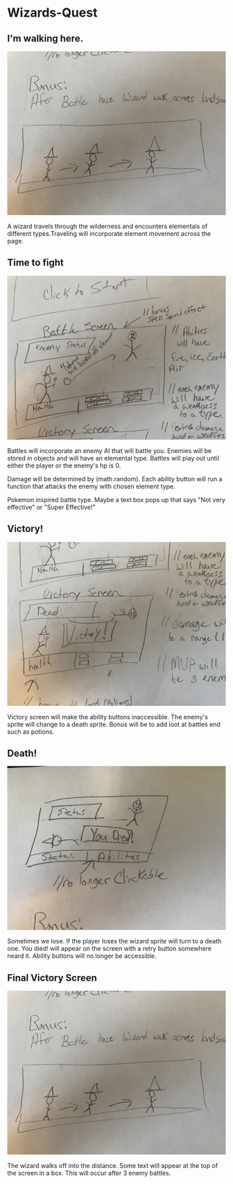 # Wizards-Quest

## I'm walking here. 
   ![Wizard Walking](/img/projectimages/IMG_0337.jpg)



A wizard travels through the wilderness and encounters elementals of different types.Traveling will incorporate element movement across the page. 

## Time to fight
![enemy battle](/img/projectimages/IMG_0334.jpg)

Battles will incorporate an enemy AI that will battle you. Enemies will be stored in objects and will have an elemental type. Battles will play out until either the player or the enemy's hp is 0. 

Damage will be determined by (math.random). Each ability button will run a function that attacks the enemy with chosen element type.

Pokemon inspired battle type. Maybe a text box pops up that says "Not very effective" or "Super Effective!"

## Victory!
![You win!](/img/projectimages/IMG_0335.jpg)

Victory screen will make the ability buttons inaccessible. The enemy's sprite will change to a death sprite. Bonus will be to add loot at battles end such as potions.

## Death!
![You win!](/img/projectimages/IMG_0336.jpg)

Sometimes we lose. If the player loses the wizard sprite will turn to a death one. You died! will appear on the screen with a retry button somewhere neard it. Ability buttons will no longer be accessible. 

## Final Victory Screen
   ![Wizard Walking](/img/projectimages/IMG_0337.jpg)

   The wizard walks off into the distance. Some text will appear at the top of the screen in a box. This will occur after 3 enemy battles. 
